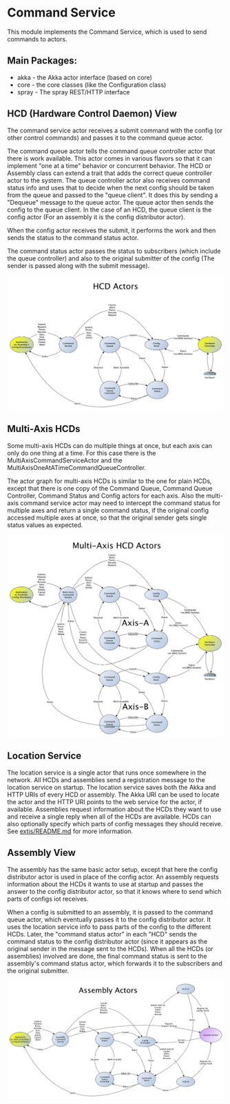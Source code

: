 Command Service
=====================

This module implements the Command Service, which is used to send commands to actors.

Main Packages:
--------------

* akka - the Akka actor interface (based on core)
* core - the core classes (like the Configuration class)
* spray - The spray REST/HTTP interface


HCD (Hardware Control Daemon) View
----------------------------------

The command service actor receives a submit command with the config
(or other control commands) and passes it to the command queue actor.

The command queue actor tells the command queue controller actor that
there is work available.  This actor comes in various flavors so that
it can implement "one at a time" behavior or concurrent behavior. The
HCD or Assembly class can extend a trait that adds the correct queue
controller actor to the system. The queue controller actor also
receives command status info and uses that to decide when the next
config should be taken from the queue and passed to the "queue
client".  It does this by sending a "Dequeue" message to the queue
actor. The queue actor then sends the config to the queue client. In
the case of an HCD, the queue client is the config actor (For an
assembly it is the config distributor actor).

When the config actor receives the submit, it performs the work and
then sends the status to the command status actor.

The command status actor passes the status to subscribers (which
include the queue controller) and also to the original submitter of
the config (The sender is passed along with the submit message).

![HCD Actor graph](doc/HCD.jpg)


Multi-Axis HCDs
---------------

Some multi-axis HCDs can do multiple things at once, but each axis can
only do one thing at a time. For this case there is the MultiAxisCommandServiceActor
and the MultiAxisOneAtATimeCommandQueueController.

The actor graph for multi-axis HCDs is similar to the one for plain HCDs,
except that there is one copy of the
Command Queue, Command Queue Controller, Command Status and Config actors for each axis.
Also the multi-axis command service actor may need to intercept the command status for multiple axes
and return a single command status, if the original config accessed multiple axes at once, so that
the original sender gets single status values as expected.

![Multi-Axis HCD Actor graph](doc/Multi-Axis-HCD.jpg)


Location Service
----------------

The location service is a single actor that runs once somewhere in the network.
All HCDs and assemblies send a registration message to the location service on startup.
The location service saves both the Akka and HTTP URIs of every HCD or assembly.
The Akka URI can be used to locate the actor and the HTTP URI points to the web service
for the actor, if available. Assemblies request information about the HCDs they want to
use and receive a single reply when all of the HCDs are available.
HCDs can also optionally specify which parts of config messages they should receive.
See <a href="../ls/README.md">extjs/README.md</a> for more information.



Assembly View
-------------

The assembly has the same basic actor setup, except that here the config
distributor actor is used in place of the config actor. An assembly requests
information about the HCDs it wants to use at startup and passes the answer
to the config distributor actor, so that it knows where to send which parts
of configs iot receives.

When a config is submitted to an assembly, it is passed to the command
queue actor, which eventually passes it to the config distributor actor. It
uses the location service info to pass parts of the config to the different
HCDs.  Later, the "command status actor" in each "HCD" sends the
command status to the config distributor actor (since it appears as
the original sender in the message sent to the HCDs). When all the
HCDs (or assemblies) involved are done, the final command status is
sent to the assembly's command status actor, which forwards it to the
subscribers and the original submitter.

![Assembly Actor graph](doc/assembly.jpg)

